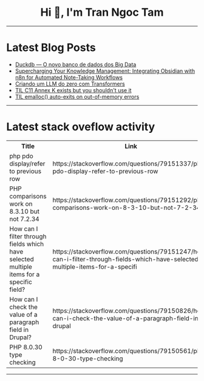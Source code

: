 <h1 align="center">Hi 👋, I'm Tran Ngoc Tam</h1>

---

# Latest Blog Posts 
<!-- BLOG-POST-LIST:START -->
- [Duckdb — O novo banco de dados dos Big Data](https://dev.to/airton_lirajunior_2ddebd/duckdb-o-novo-banco-de-dados-dos-big-data-1o6k)
- [Supercharging Your Knowledge Management: Integrating Obsidian with n8n for Automated Note-Taking Workflows](https://dev.to/airabbit/supercharging-your-knowledge-management-integrating-obsidian-with-n8n-for-automated-note-taking-workflows-38il)
- [Criando um LLM do zero com Transformers](https://dev.to/airton_lirajunior_2ddebd/criando-um-llm-do-zero-com-transformers-13cf)
- [TIL C11 Annex K exists but you shouldn&#39;t use it](https://dev.to/jcbhmr/til-c11-annex-k-exists-but-you-shouldnt-use-it-31ji)
- [TIL emalloc&lpar;&rpar; auto-exits on out-of-memory errors](https://dev.to/jcbhmr/til-emalloc-auto-exits-on-out-of-memory-errors-12n9)
<!-- BLOG-POST-LIST:END -->

---

# Latest stack oveflow activity
<table>
  <tr><th>Title</th><th>Link</th></tr>
  <!-- STACKOVERFLOW:START --><tr><td>php pdo display/refer to previous row</td><td>https://stackoverflow.com/questions/79151337/php-pdo-display-refer-to-previous-row</td></tr><tr><td>PHP comparisons work on 8.3.10 but not 7.2.34</td><td>https://stackoverflow.com/questions/79151292/php-comparisons-work-on-8-3-10-but-not-7-2-34</td></tr><tr><td>How can I filter through fields which have selected multiple items for a specific field?</td><td>https://stackoverflow.com/questions/79151247/how-can-i-filter-through-fields-which-have-selected-multiple-items-for-a-specifi</td></tr><tr><td>How can I check the value of a paragraph field in Drupal?</td><td>https://stackoverflow.com/questions/79150826/how-can-i-check-the-value-of-a-paragraph-field-in-drupal</td></tr><tr><td>PHP 8.0.30 type checking</td><td>https://stackoverflow.com/questions/79150561/php-8-0-30-type-checking</td></tr><!-- STACKOVERFLOW:END -->
</table>

---


